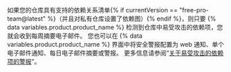 如果您的仓库具有支持的依赖关系清单{% if currentVersion == "free-pro-team@latest" %}（并且对私有仓库设置了依赖图）{% endif %}，则只要 {% data variables.product.product_name %} 检测到仓库中易受攻击的依赖项，您就会收到每周摘要电子邮件。 您也可以在 {% data variables.product.product_name %} 界面中将安全警报配置为 web 通知、单个电子邮件通知、每日电子邮件摘要或警报。 更多信息请参阅“[关于易受攻击的依赖项的警报](/github/managing-security-vulnerabilities/about-alerts-for-vulnerable-dependencies)”。
